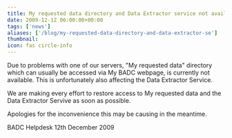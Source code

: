 ```yaml
---
title: My requested data directory and Data Extractor service not available
date: 2009-12-12 06:00:00+00:00
tags: ['news']
aliases: ['/blog/my-requested-data-directory-and-data-extractor-se']
thumbnail: 
icon: fas circle-info
---
```


Due to problems with one of our servers, "My requested data" directory which can usually be accessed via My BADC webpage, is currently not available. This is unfortunately also affecting the Data Extractor Service.


 
We are making every effort to restore access to My requested data and the Data Extractor Servive as soon as possible.


 Apologies for the inconvenience this may be causing in the meantime.


 
BADC Helpdesk
12th December 2009



